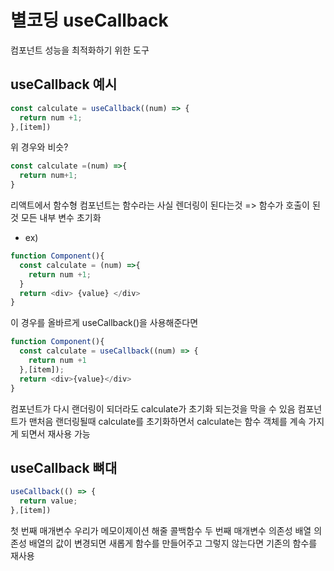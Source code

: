 # 별코딩 useCallback
컴포넌트 성능을 최적화하기 위한 도구

## useCallback 예시
```js
const calculate = useCallback((num) => {
  return num +1;
},[item])
```
위 경우와 비슷?
```js
const calculate =(num) =>{
  return num+1;
}
```

리액트에서 함수형 컴포넌트는
함수라는 사실
렌더링이 된다는것 => 함수가 호출이 된것
모든 내부 변수 초기화
* ex)
```js
function Component(){
  const calculate = (num) =>{
    return num +1;
  }
  return <div> {value} </div>
}
```
이 경우를 올바르게 useCallback()을 사용해준다면
```js
function Component(){
  const calculate = useCallback((num) => {
    return num +1
  },[item]);
  return <div>{value}</div>
}
```
컴포넌트가 다시 랜더링이 되더라도 calculate가 초기화 되는것을 막을 수 있음 
컴포넌트가 맨처음 랜더링될때 calculate를 초기화하면서
calculate는 함수 객체를 계속 가지게 되면서 재사용 가능

## useCallback 뼈대
```js
useCallback(() => {
  return value;
},[item])
```
첫 번째 매개변수 우리가 메모이제이션 해줄 콜백함수
두 번째 매개변수 의존성 배열
의존성 배열의 값이 변경되면 새롭게 함수를 만들어주고
그렇지 않는다면 기존의 함수를 재사용

